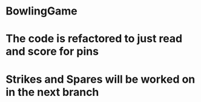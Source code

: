 # BowlingGame
# The code is refactored to just read and score for pins
# Strikes and Spares will be worked on in the next branch